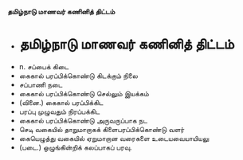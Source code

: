 **தமிழ்நாடு மாணவர் கணினித் திட்டம்**
- # தமிழ்நாடு மாணவர் கணினித் திட்டம்
- n. சப்பைக் கிடை
- கைகால் பரப்பிக்கொண்டு கிடக்கும் நிலை
- சப்பாணி நடை
- கைகால் பரப்பிக்கொண்டு செல்லும் இயக்கம்
- (வினை.) கைகால் பரப்பிக்கிட
- பரப்பு முழுவதும் நிரப்பக்கிட
- கைகால் பரப்பிக்கொண்டு அருவருப்பாக நட
- செடி வகையில் தாறுமாறாகக் கிளைபரப்பிக்கொண்டு வளர்
- கையெழுத்து வகையில் ஏறுமாறான வரைகளை உடையவையாயியலு
- (படை.) ஒழுங்கின்றிக் கலப்பாகப் பரவு.


